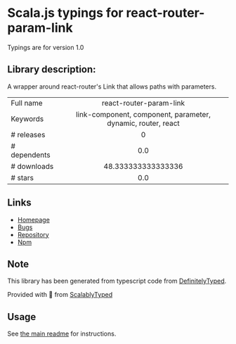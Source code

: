 
# Scala.js typings for react-router-param-link

Typings are for version 1.0

## Library description:
A wrapper around react-router's Link that allows paths with parameters.

|                    |                 |
| ------------------ | :-------------: |
| Full name          | react-router-param-link |
| Keywords           | link-component, component, parameter, dynamic, router, react |
| # releases         | 0 |
| # dependents       | 0.0 |
| # downloads        | 48.333333333333336 |
| # stars            | 0.0 |

## Links
- [Homepage](https://github.com/mtsg/react-router-param-link#readme)
- [Bugs](https://github.com/mtsg/react-router-param-link/issues)
- [Repository](https://github.com/mtsg/react-router-param-link)
- [Npm](https://www.npmjs.com/package/react-router-param-link)
    


## Note
This library has been generated from typescript code from [DefinitelyTyped](https://definitelytyped.org).

Provided with :purple_heart: from [ScalablyTyped](https://github.com/oyvindberg/ScalablyTyped)

## Usage
See [the main readme](../../readme.md) for instructions.


